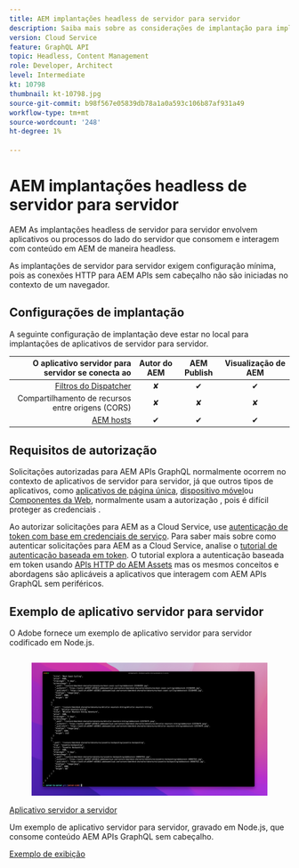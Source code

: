```yaml
---
title: AEM implantações headless de servidor para servidor
description: Saiba mais sobre as considerações de implantação para implantações headless de AEM de servidor para servidor.
version: Cloud Service
feature: GraphQL API
topic: Headless, Content Management
role: Developer, Architect
level: Intermediate
kt: 10798
thumbnail: kt-10798.jpg
source-git-commit: b98f567e05839db78a1a0a593c106b87af931a49
workflow-type: tm+mt
source-wordcount: '248'
ht-degree: 1%

---
```



# AEM implantações headless de servidor para servidor

AEM As implantações headless de servidor para servidor envolvem aplicativos ou processos do lado do servidor que consomem e interagem com conteúdo em AEM de maneira headless.

As implantações de servidor para servidor exigem configuração mínima, pois as conexões HTTP para AEM APIs sem cabeçalho não são iniciadas no contexto de um navegador.

## Configurações de implantação

A seguinte configuração de implantação deve estar no local para implantações de aplicativos de servidor para servidor.

| O aplicativo servidor para servidor se conecta ao | Autor do AEM | AEM Publish | Visualização de AEM |
|---------------------------------------------------------------:|:----------:|:-----------:|:-----------:|
| [Filtros do Dispatcher](./configurations/dispatcher-filters.md) | ✘ | ✔ | ✔ |
| Compartilhamento de recursos entre origens (CORS) | ✘ | ✘ | ✘ |
| [AEM hosts](./configurations/aem-hosts.md) | ✔ | ✔ | ✔ |

## Requisitos de autorização

Solicitações autorizadas para AEM APIs GraphQL normalmente ocorrem no contexto de aplicativos de servidor para servidor, já que outros tipos de aplicativos, como [aplicativos de página única](./spa.md), [dispositivo móvel](./mobile.md)ou [Componentes da Web](./web-component.md), normalmente usam a autorização , pois é difícil proteger as credenciais .

Ao autorizar solicitações para AEM as a Cloud Service, use [autenticação de token com base em credenciais de serviço](https://experienceleague.adobe.com/docs/experience-manager-cloud-service/content/implementing/developing/generating-access-tokens-for-server-side-apis.html). Para saber mais sobre como autenticar solicitações para AEM as a Cloud Service, analise o [tutorial de autenticação baseada em token](https://experienceleague.adobe.com/docs/experience-manager-learn/getting-started-with-aem-headless/authentication/overview.html). O tutorial explora a autenticação baseada em token usando [APIs HTTP do AEM Assets](https://experienceleague.adobe.com/docs/experience-manager-cloud-service/content/assets/admin/mac-api-assets.html) mas os mesmos conceitos e abordagens são aplicáveis a aplicativos que interagem com AEM APIs GraphQL sem periféricos.

## Exemplo de aplicativo servidor para servidor

O Adobe fornece um exemplo de aplicativo servidor para servidor codificado em Node.js.

<div class="columns is-multiline">
    <!-- Server-to-server app -->
    <div class="column is-half-tablet is-half-desktop is-one-third-widescreen" aria-label="Server-to-server app" tabindex="0">
       <div class="card">
           <div class="card-image">
               <figure class="image is-16by9">
                   <a href="../example-apps/server-to-server-app.md" title="Aplicativo servidor a servidor" tabindex="-1">
                       <img class="is-bordered-r-small" src="../example-apps/assets/server-to-server-app/server-to-server-card.png" alt="Aplicativo servidor a servidor">
                   </a>
               </figure>
           </div>
           <div class="card-content is-padded-small">
               <div class="content">
                   <p class="headline is-size-6 has-text-weight-bold"><a href="../example-apps/server-to-server-app.md" title="Aplicativo servidor a servidor">Aplicativo servidor a servidor</a></p>
                   <p class="is-size-6">Um exemplo de aplicativo servidor para servidor, gravado em Node.js, que consome conteúdo AEM APIs GraphQL sem cabeçalho.</p>
                   <a href="../example-apps/server-to-server-app.md" class="spectrum-Button spectrum-Button--outline spectrum-Button--primary spectrum-Button--sizeM">
                       <span class="spectrum-Button-label has-no-wrap has-text-weight-bold">Exemplo de exibição</span>
                   </a>
               </div>
           </div>
       </div>
    </div>
</div>